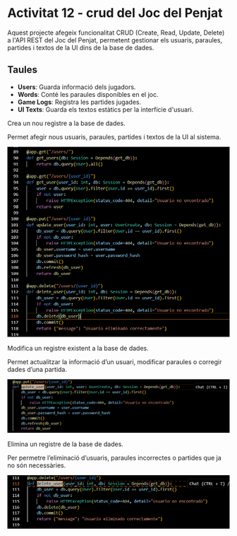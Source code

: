 # Activitat 12 - crud del Joc del Penjat

Aquest projecte afegeix funcionalitat CRUD (Create, Read, Update, Delete) a l'API REST del Joc del Penjat, permetent gestionar els usuaris, paraules, partides i textos de la UI dins de la base de dades.


## Taules 

- **Users**: Guarda informació dels jugadors.
- **Words**: Conté les paraules disponibles en el joc.
- **Game Logs**: Registra les partides jugades.
- **UI Texts**: Guarda els textos estàtics per la interfície d'usuari.

Crea un nou registre a la base de dades.

Permet afegir nous usuaris, paraules, partides i textos de la UI al sistema.

![alt text](<fotos/Captura de pantalla 2025-03-02 232000.png>)

Modifica un registre existent a la base de dades.

Permet actualitzar la informació d’un usuari, modificar paraules o corregir dades d’una partida.


![alt text](<Captura de pantalla 2025-03-02 233451.png>)


Elimina un registre de la base de dades.

Per permetre l’eliminació d’usuaris, paraules incorrectes o partides que ja no són necessàries.

![alt text](<fotos/Captura de pantalla 2025-03-02 232333.png>)


